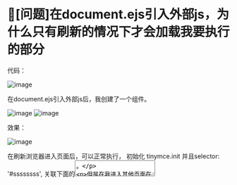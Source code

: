 # 🧐[问题]在document.ejs引入外部js，为什么只有刷新的情况下才会加载我要执行的部分

代码：

![image](https://user-images.githubusercontent.com/12421552/129898814-50b58551-1948-4164-8dd6-c1b9c0fa7040.png)

在document.ejs引入外部js后，我创建了一个组件。

![image](https://user-images.githubusercontent.com/12421552/129898960-36cf3bb9-5a5b-4d20-9191-a96a8f9917dc.png)
![image](https://user-images.githubusercontent.com/12421552/129898989-7fd2f50f-e095-4158-ba8e-65f7a4b0fcb7.png)

效果：

![image](https://user-images.githubusercontent.com/12421552/129899390-9db11e07-cb71-4019-84e6-034faa4cfe5d.png)

在刷新浏览器进入页面后，可以正常执行，
初始化 tinymce.init 并且selector: '#ssssssss', 关联下面的<textarea id="ssssssss" />。

但是在我进入其他页面在返回该页面，aaaa(); 一样会被执行，但是 tinymce.init没作用

![image](https://user-images.githubusercontent.com/12421552/129899478-e36dfd6c-e7a4-45d0-ad80-fc1862d3962c.png)

V5版本
![image](https://user-images.githubusercontent.com/12421552/129899944-11992071-f32b-4cc6-a1ec-a36d59fbb58d.png)

## edifangyi

selector 我写错了，不好意思

## SuperBaBa

我一开始还以为要用useEffect引入外部js，原来在ejs模板里面就可以了
